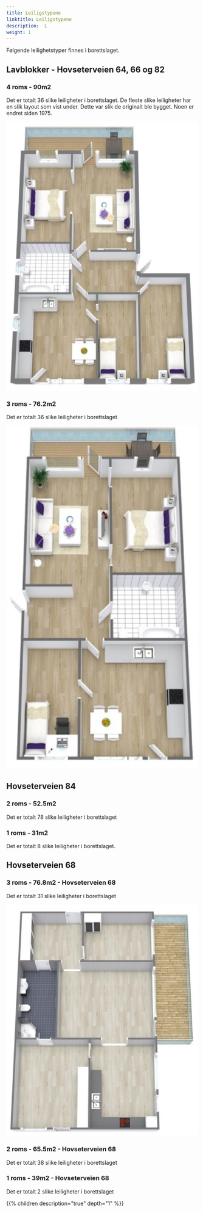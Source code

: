 ```yaml
---
title: Leiligstypene
linktitle: Leiligstypene
description:  L
weight: 1
---
```


Følgende leilighetstyper finnes i borettslaget.

## Lavblokker - Hovseterveien 64, 66 og 82

### 4 roms - 90m2

Det er totalt 36 slike leiligheter i borettslaget. De fleste slike leiligheter har en slik layout som vist under. Dette var slik de originalt ble bygget. Noen er endret siden 1975.

![Apartment](Leilighet_90_a.jpg "90m2 standardlayout")

### 3 roms - 76.2m2

Det er totalt 36 slike leiligheter i borettslaget

![Apartment](Leilighet_77_66a.jpg "77m2 lavblokk standardlayout")


## Hovseterveien 84

### 2 roms - 52.5m2

Det er totalt 78 slike leiligheter i borettslaget

### 1 roms - 31m2

Det er totalt 8 slike leiligheter i borettslaget.

## Hovseterveien 68

### 3 roms - 76.8m2 - Hovseterveien 68

Det er totalt 31 slike leiligheter i borettslaget

![Apartment](Leilighet_77_68a.jpg "77m2 høyblokk standardlayout")

### 2 roms - 65.5m2 - Hovseterveien 68

Det er totalt 38 slike leiligheter i borettslaget

### 1 roms - 39m2 - Hovseterveien 68

Det er totalt 2 slike leiligheter i borettslaget

{{% children description="true" depth="1" %}}
